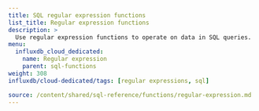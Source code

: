 ```yaml
---
title: SQL regular expression functions
list_title: Regular expression functions
description: >
  Use regular expression functions to operate on data in SQL queries.
menu:
  influxdb_cloud_dedicated:
    name: Regular expression
    parent: sql-functions    
weight: 308
influxdb/cloud-dedicated/tags: [regular expressions, sql]

source: /content/shared/sql-reference/functions/regular-expression.md
---
```


<!-- 
The content of this page is at /content/shared/sql-reference/functions/regular-expression.md
-->
